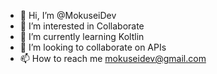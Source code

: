 - 👋 Hi, I’m @MokuseiDev
- 👀 I’m interested in Collaborate
- 🌱 I’m currently learning Koltlin
- 💞️ I’m looking to collaborate on APIs
- 📫 How to reach me mokuseidev@gmail.com
